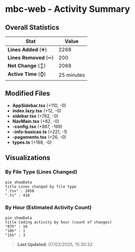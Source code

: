# mbc-web - Activity Summary 

## Overall Statistics

| Stat                   | Value                                                             |
| ---------------------- | ----------------------------------------------------------------- |
| **Lines Added** (➕)   | 2268                                          |
| **Lines Removed** (➖) | 200                                        |
| **Net Change** (↕)    | 2068                |
| **Active Time** (⌚)   | 25 minutes |


## Modified Files
- **AppSidebar.tsx** (+110, -0)
- **index.lazy.tsx** (+12, -0)
- **sidebar.tsx** (+762, -0)
- **NavMain.tsx** (+82, -0)
- **-config.tsx** (+867, -199)
- **-info-basicas.ts** (+221, -1)
- **-pagamento.tsx** (+26, -0)
- **types.ts** (+188, -0)

## Visualizations

### By File Type (Lines Changed)

```mermaid
pie showData
title Lines changed by file type
".tsx" : 2058
".ts" : 410
```

### By Hour (Estimated Activity Count)

```mermaid
pie showData
title Coding activity by hour (count of changes)
"07h" : 16
"10h" : 1
"15h" : 3
```


> **Last Updated:** 07/03/2025, 15:30:32